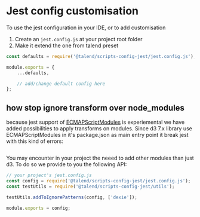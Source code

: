 # Jest config customisation

To use the jest configuration in your IDE, or to add customisation

1. Create an `jest.config.js` at your project root folder
2. Make it extend the one from talend preset

```javascript
const defaults = require('@talend/scripts-config-jest/jest.config.js');

module.exports = {
	...defaults,

	// add/change default config here
};
```

## how stop ignore transform over node_modules

because jest support of [ECMAPScriptModules](https://github.com/facebook/jest/blob/64de4d7361367fd711a231d25c37f3be89564264/docs/ECMAScriptModules.md) is experiemental we have added possibilities to apply transforms on modules.
Since d3 7.x library use ECMAPScriptModules in it's package.json as main entry point it break jest with this kind of errors:

```

```

You may encounter in your project the neeed to add other modules than just d3. To do so we provide to you the following API:

```javascript
// your project's jest.config.js
const config = require('@talend/scripts-config-jest/jest.config.js');
const testUtils = require('@talend/scripts-config-jest/utils');

testUtils.addToIgnorePatterns(config, ['dexie']);

module.exports = config;
```
